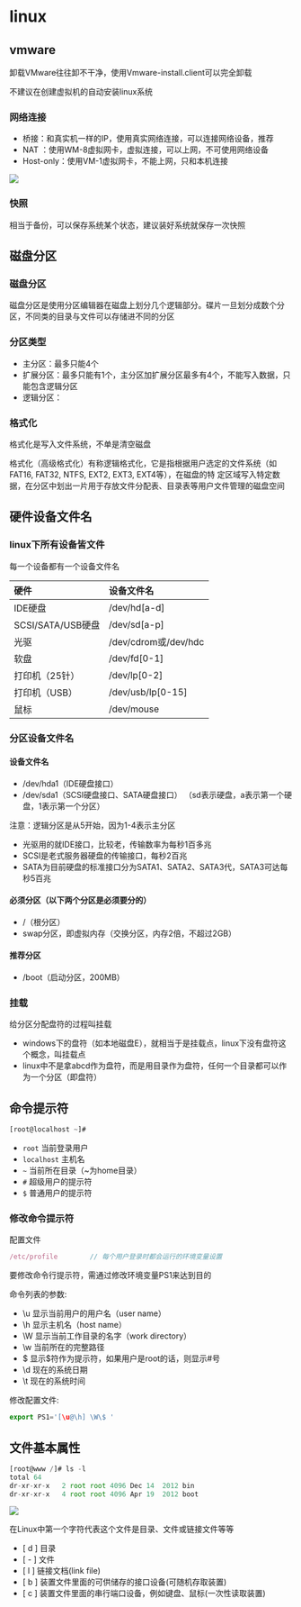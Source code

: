 # linux

## vmware

卸载VMware往往卸不干净，使用Vmware-install.client可以完全卸载

不建议在创建虚拟机的自动安装linux系统

### 网络连接

* 桥接：和真实机一样的IP，使用真实网络连接，可以连接网络设备，推荐
* NAT ：使用WM-8虚拟网卡，虚拟连接，可以上网，不可使用网络设备
* Host-only：使用VM-1虚拟网卡，不能上网，只和本机连接

![](images/1_3.png)

### 快照

相当于备份，可以保存系统某个状态，建议装好系统就保存一次快照

## 磁盘分区

### 磁盘分区

磁盘分区是使用分区编辑器在磁盘上划分几个逻辑部分。碟片一旦划分成数个分区，不同类的目录与文件可以存储进不同的分区

### 分区类型

* 主分区：最多只能4个
* 扩展分区：最多只能有1个，主分区加扩展分区最多有4个，不能写入数据，只能包含逻辑分区
* 逻辑分区：

### 格式化

格式化是写入文件系统，不单是清空磁盘

格式化（高级格式化）有称逻辑格式化，它是指根据用户选定的文件系统（如FAT16, FAT32, NTFS, EXT2, EXT3, EXT4等），在磁盘的特
定区域写入特定数据，在分区中划出一片用于存放文件分配表、目录表等用户文件管理的磁盘空间

## 硬件设备文件名

### linux下所有设备皆文件

每一个设备都有一个设备文件名

| 硬件              | 设备文件名           |
| :---------------- | :------------------- |
| IDE硬盘           | /dev/hd[a-d]         |
| SCSI/SATA/USB硬盘 | /dev/sd[a-p]         |
| 光驱              | /dev/cdrom或/dev/hdc |
| 软盘              | /dev/fd[0-1]         |
| 打印机（25针）    | /dev/lp[0-2]         |
| 打印机（USB）     | /dev/usb/lp[0-15]    |
| 鼠标               | /dev/mouse           |

### 分区设备文件名

#### 设备文件名

* /dev/hda1（IDE硬盘接口）
* /dev/sda1（SCSI硬盘接口、SATA硬盘接口）
（sd表示硬盘，a表示第一个硬盘，1表示第一个分区）

<p class="warning">注意：逻辑分区是从5开始，因为1-4表示主分区</p>

* 光驱用的就IDE接口，比较老，传输数率为每秒1百多兆
* SCSI是老式服务器硬盘的传输接口，每秒2百兆
* SATA为目前硬盘的标准接口分为SATA1、SATA2、SATA3代，SATA3可达每秒5百兆

#### 必须分区（以下两个分区是必须要分的）

* /（根分区）
* swap分区，即虚拟内存（交换分区，内存2倍，不超过2GB）

#### 推荐分区

* /boot（启动分区，200MB）

### 挂载

给分区分配盘符的过程叫挂载

* windows下的盘符（如本地磁盘E），就相当于是挂载点，linux下没有盘符这个概念，叫挂载点
* linux中不是拿abcd作为盘符，而是用目录作为盘符，任何一个目录都可以作为一个分区（即盘符）

## 命令提示符

```javascript
[root@localhost ~]#
```

* `root` 当前登录用户
* `localhost` 主机名
* `~` 当前所在目录（~为home目录）
* `#` 超级用户的提示符
* `$` 普通用户的提示符

### 修改命令提示符

配置文件

```javascript
/etc/profile        // 每个用户登录时都会运行的环境变量设置
```

要修改命令行提示符，需通过修改环境变量PS1来达到目的

命令列表的参数:
* \u 显示当前用户的用户名（user name）
* \h 显示主机名（host name）
* \W 显示当前工作目录的名字（work directory）
* \w 当前所在的完整路径
* \$ 显示$符作为提示符，如果用户是root的话，则显示#号
* \d 现在的系统日期
* \t 现在的系统时间

修改配置文件:

```javascript
export PS1='[\u@\h] \W\$ '
```

## 文件基本属性

```javascript
[root@www /]# ls -l
total 64
dr-xr-xr-x   2 root root 4096 Dec 14  2012 bin
dr-xr-xr-x   4 root root 4096 Apr 19  2012 boot
```

![](images/1_2.png)

在Linux中第一个字符代表这个文件是目录、文件或链接文件等等

* \[ d \] 目录
* \[ - \] 文件
* \[ l \] 链接文档(link file)
* \[ b \] 装置文件里面的可供储存的接口设备(可随机存取装置)
* \[ c \] 装置文件里面的串行端口设备，例如键盘、鼠标(一次性读取装置)